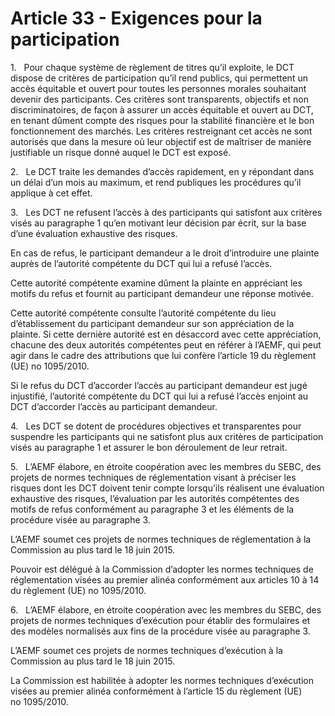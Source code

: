 # Article 33 - Exigences pour la participation


1.   Pour chaque système de règlement de titres qu’il exploite, le DCT dispose de critères de participation qu’il rend publics, qui permettent un accès équitable et ouvert pour toutes les personnes morales souhaitant devenir des participants. Ces critères sont transparents, objectifs et non discriminatoires, de façon à assurer un accès équitable et ouvert au DCT, en tenant dûment compte des risques pour la stabilité financière et le bon fonctionnement des marchés. Les critères restreignant cet accès ne sont autorisés que dans la mesure où leur objectif est de maîtriser de manière justifiable un risque donné auquel le DCT est exposé.

2.   Le DCT traite les demandes d’accès rapidement, en y répondant dans un délai d’un mois au maximum, et rend publiques les procédures qu’il applique à cet effet.

3.   Les DCT ne refusent l’accès à des participants qui satisfont aux critères visés au paragraphe 1 qu’en motivant leur décision par écrit, sur la base d’une évaluation exhaustive des risques.

En cas de refus, le participant demandeur a le droit d’introduire une plainte auprès de l’autorité compétente du DCT qui lui a refusé l’accès.

Cette autorité compétente examine dûment la plainte en appréciant les motifs du refus et fournit au participant demandeur une réponse motivée.

Cette autorité compétente consulte l’autorité compétente du lieu d’établissement du participant demandeur sur son appréciation de la plainte. Si cette dernière autorité est en désaccord avec cette appréciation, chacune des deux autorités compétentes peut en référer à l’AEMF, qui peut agir dans le cadre des attributions que lui confère l’article 19 du règlement (UE) no 1095/2010.

Si le refus du DCT d’accorder l’accès au participant demandeur est jugé injustifié, l’autorité compétente du DCT qui lui a refusé l’accès enjoint au DCT d’accorder l’accès au participant demandeur.

4.   Les DCT se dotent de procédures objectives et transparentes pour suspendre les participants qui ne satisfont plus aux critères de participation visés au paragraphe 1 et assurer le bon déroulement de leur retrait.

5.   L’AEMF élabore, en étroite coopération avec les membres du SEBC, des projets de normes techniques de réglementation visant à préciser les risques dont les DCT doivent tenir compte lorsqu’ils réalisent une évaluation exhaustive des risques, l’évaluation par les autorités compétentes des motifs de refus conformément au paragraphe 3 et les éléments de la procédure visée au paragraphe 3.

L’AEMF soumet ces projets de normes techniques de réglementation à la Commission au plus tard le 18 juin 2015.

Pouvoir est délégué à la Commission d’adopter les normes techniques de réglementation visées au premier alinéa conformément aux articles 10 à 14 du règlement (UE) no 1095/2010.

6.   L’AEMF élabore, en étroite coopération avec les membres du SEBC, des projets de normes techniques d’exécution pour établir des formulaires et des modèles normalisés aux fins de la procédure visée au paragraphe 3.

L’AEMF soumet ces projets de normes techniques d’exécution à la Commission au plus tard le 18 juin 2015.

La Commission est habilitée à adopter les normes techniques d’exécution visées au premier alinéa conformément à l’article 15 du règlement (UE) no 1095/2010.
